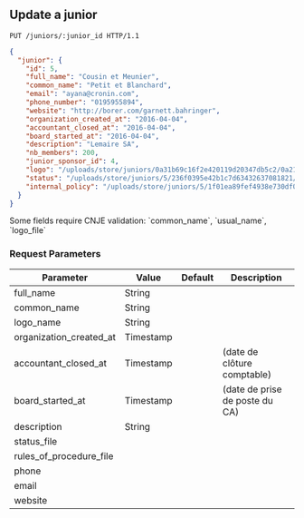 ## Update a junior

```http
PUT /juniors/:junior_id HTTP/1.1
```

```json
{
  "junior": {
    "id": 5,
    "full_name": "Cousin et Meunier",
    "common_name": "Petit et Blanchard",
    "email": "ayana@cronin.com",
    "phone_number": "0195955894",
    "website": "http://borer.com/garnett.bahringer",
    "organization_created_at": "2016-04-04",
    "accountant_closed_at": "2016-04-04",
    "board_started_at": "2016-04-04",
    "description": "Lemaire SA",
    "nb_members": 200,
    "junior_sponsor_id": 4,
    "logo": "/uploads/store/juniors/0a31b69c16f2e420119d20347db5c2/0a21d0612a5c503c637c839a182caf/logos/6fbbe0b60b.jpg",
    "status": "/uploads/store/juniors/5/236f0395e42b1c7d63432637081821/status/dd124ad4f2.png",
    "internal_policy": "/uploads/store/juniors/5/1f01ea89fef4938e730df072235db6/internal_policy/522b623d3f.png"
  }
}
```

<aside class="notice">
  Some fields require CNJE validation: `common_name`, `usual_name`, `logo_file`
</aside>

### Request Parameters

Parameter                     |  Value                    | Default | Description
----------------------------- | ------------------------- |-------- | ----------
full_name                     | String                    |         |
common_name                   | String                    |         |
logo_name                     | String                    |         |
organization_created_at       | Timestamp                 |         |
accountant_closed_at          | Timestamp                 |         | (date de clôture comptable)
board_started_at              | Timestamp                 |         | (date de prise de poste du CA)
description                   | String                    |         |
status_file                   |                           |         |
rules_of_procedure_file       |                           |         |
phone                         |                           |         |                   
email                         |                           |         |                   
website                       |                           |         |                     
